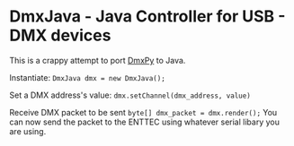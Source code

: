 # DmxJava - Java Controller for USB - DMX devices

This is a crappy attempt to port [DmxPy](https://github.com/davepaul0/DmxPy) to Java.

Instantiate:
`DmxJava dmx = new DmxJava();`

Set a DMX address's value:
`dmx.setChannel(dmx_address, value)`

Receive DMX packet to be sent
`byte[] dmx_packet = dmx.render();` You can now send the packet to the ENTTEC using whatever serial libary you are using.
